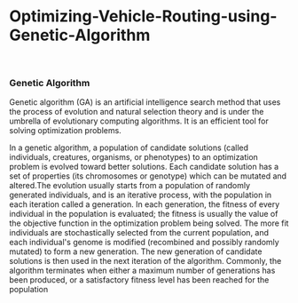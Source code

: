 # Optimizing-Vehicle-Routing-using-Genetic-Algorithm
<br>
<h3>Genetic Algorithm</h3>
<p>Genetic algorithm (GA) is an artificial intelligence search method that uses the process of evolution and natural selection theory and is under the umbrella of evolutionary computing algorithms. It is an efficient tool for solving optimization problems.</p>
<p>In a genetic algorithm, a population of candidate solutions (called individuals, creatures, organisms, or phenotypes) to an optimization problem is evolved toward better solutions. Each candidate solution has a set of properties (its chromosomes or genotype) which can be mutated and altered.The evolution usually starts from a population of randomly generated individuals, and is an iterative process, with the population in each iteration called a generation. In each generation, the fitness of every individual in the population is evaluated; the fitness is usually the value of the objective function in the optimization problem being solved. The more fit individuals are stochastically selected from the current population, and each individual's genome is modified (recombined and possibly randomly mutated) to form a new generation. The new generation of candidate solutions is then used in the next iteration of the algorithm. Commonly, the algorithm terminates when either a maximum number of generations has been produced, or a satisfactory fitness level has been reached for the population</p>

